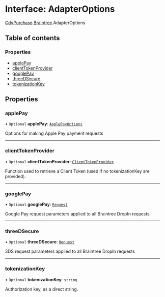 # Interface: AdapterOptions

[CdvPurchase](../modules/CdvPurchase.md).[Braintree](../modules/CdvPurchase.Braintree.md).AdapterOptions

## Table of contents

### Properties

- [applePay](CdvPurchase.Braintree.AdapterOptions.md#applepay)
- [clientTokenProvider](CdvPurchase.Braintree.AdapterOptions.md#clienttokenprovider)
- [googlePay](CdvPurchase.Braintree.AdapterOptions.md#googlepay)
- [threeDSecure](CdvPurchase.Braintree.AdapterOptions.md#threedsecure)
- [tokenizationKey](CdvPurchase.Braintree.AdapterOptions.md#tokenizationkey)

## Properties

### applePay

• `Optional` **applePay**: [`ApplePayOptions`](CdvPurchase.Braintree.IosBridge.ApplePayOptions.md)

Options for making Apple Pay payment requests

___

### clientTokenProvider

• `Optional` **clientTokenProvider**: [`ClientTokenProvider`](../modules/CdvPurchase.Braintree.md#clienttokenprovider)

Function used to retrieve a Client Token (used if no tokenizationKey are provided).

___

### googlePay

• `Optional` **googlePay**: [`Request`](CdvPurchase.Braintree.GooglePay.Request.md)

Google Pay request parameters applied to all Braintree DropIn requests

___

### threeDSecure

• `Optional` **threeDSecure**: [`Request`](CdvPurchase.Braintree.ThreeDSecure.Request.md)

3DS request parameters applied to all Braintree DropIn requests

___

### tokenizationKey

• `Optional` **tokenizationKey**: `string`

Authorization key, as a direct string.
